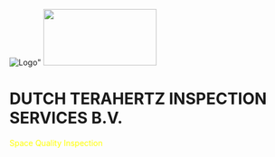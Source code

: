 ![Logo](https://user-images.githubusercontent.com/113699308/190680211-c2a01f83-8c93-45d4-ba0e-765a62a7cb26.jpg)"
<img src="logo.jpg" width="200" height="100">

# DUTCH TERAHERTZ INSPECTION SERVICES B.V.
<font color="yellow">Space Quality Inspection</font>

